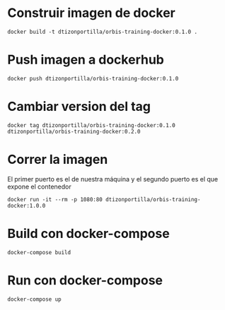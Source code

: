 # Construir imagen de docker
```
docker build -t dtizonportilla/orbis-training-docker:0.1.0 .
```
# Push imagen a dockerhub
```
docker push dtizonportilla/orbis-training-docker:0.1.0
```
# Cambiar version del tag
```
docker tag dtizonportilla/orbis-training-docker:0.1.0 dtizonportilla/orbis-training-docker:0.2.0
```
# Correr la imagen

El primer puerto es el de nuestra máquina y el segundo puerto es el que expone el contenedor

```
docker run -it --rm -p 1080:80 dtizonportilla/orbis-training-docker:1.0.0
```

# Build con docker-compose
```
docker-compose build
```

# Run con docker-compose
```
docker-compose up
```